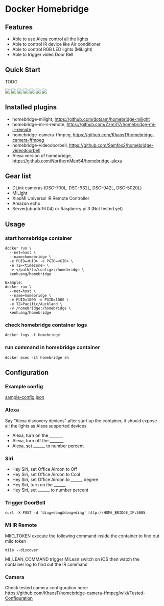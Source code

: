 # Docker Homebridge 

## Features

* Able to use Alexa control all the lights
* Able to control IR device like Air conditioner
* Able to control RGB LED lights (MiLight)
* Able to trigger video Door Bell

## Quick Start
TODO

![](ttps://raw.githubusercontent.com/kenhuang/docker-homebridge/master/images/IMG67.jpg)
![](ttps://raw.githubusercontent.com/kenhuang/docker-homebridge/master/images/IMG68.jpg)
![](ttps://raw.githubusercontent.com/kenhuang/docker-homebridge/master/images/IMG69.jpg)
![](ttps://raw.githubusercontent.com/kenhuang/docker-homebridge/master/images/IMG70.jpg)
![](ttps://raw.githubusercontent.com/kenhuang/docker-homebridge/master/images/IMG71.jpg)
![](ttps://raw.githubusercontent.com/kenhuang/docker-homebridge/master/images/IMG72.jpg)
![](ttps://raw.githubusercontent.com/kenhuang/docker-homebridge/master/images/IMG73.jpg)

## Installed plugins 
* homebridge-milight, https://github.com/dotsam/homebridge-milight
* homebridge-mi-ir-remote, https://github.com/Zzm317/homebridge-mi-ir-remote
* homebridge-camera-ffmpeg, https://github.com/KhaosT/homebridge-camera-ffmpeg
* homebridge-videodoorbell, https://github.com/Samfox2/homebridge-videodoorbell
* Alexa version of homebridge, https://github.com/NorthernMan54/homebridge-alexa

## Gear list

* DLink cameras (DSC-700L, DSC-932L, DSC-942L, DSC-5020L)
* MiLight 
* XiaoMi Universal IR Remote Controller 
* Amazon echo
* Server(ubuntu16.04) or Raspberry pi 3 (Not tested yet)


## Usage

### start homebridge container
```shell
docker run \
  --net=host \
  --name=homebridge \
  -e PUID=<UID> -e PGID=<GID> \
  -e TZ=<timezone> \
  -v </path/to/config>:/homebridge \
  kenhuang/homebridge

Example:  
docker run \
  --net=host \
  --name=homebridge \
  -e PUID=1000 -e PGID=1000 \
  -e TZ=Pacific/Auckland \
  -v /homebridge:/homebridge \
  kenhuang/homebridge  
```

### check homebridge container logs
```shell
docker logs -f homebridge
```

### run command in homebridge container
```shell
docker exec -it homebridge sh
```

## Configuration

### Example config
[sample-config.json](https://github.com/kenhuang/docker-homebridge/blob/master/sample-config.json)

### Alexa
Say "Alexa discovery devices" after start up the container, it should expose all the lights as Alexa supported devices

* Alexa, turn on the _______
* Alexa, turn off the _______
* Alexa, set ______ to number percent

### Siri

* Hey Siri, set Office Aircon to Off
* Hey Siri, set Office Aircon to Cool
* Hey Siri, set Office Aircon to ______ degree
* Hey Siri, turn on the ______
* Hey Siri, set ______ to number percent


### Trigger DoorBell
```shell
curl -X POST -d 'ding=dong&dong=ding' http://HOME_BRIDGE_IP:5005
```

### MI IR Remote
MIIO_TOKEN
execute the following command inside the container to find out miio token
```shell
miio --discover
```

MI_LEAN_COMMAND
trigger MiLean switch on iOS then watch the container log to find out the IR command


### Camera
Check tested camera configuration here: https://github.com/KhaosT/homebridge-camera-ffmpeg/wiki/Tested-Configuration




